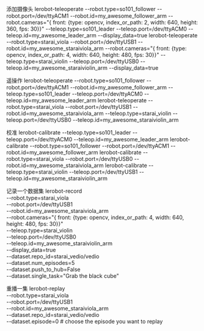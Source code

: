 添加摄像头
lerobot-teleoperate     --robot.type=so101_follower     --robot.port=/dev/ttyACM1     --robot.id=my_awesome_follower_arm     --robot.cameras="{ front: {type: opencv, index_or_path: 2, width: 640, height: 360, fps: 30}}"     --teleop.type=so101_leader     --teleop.port=/dev/ttyACM0     --teleop.id=my_awesome_leader_arm     --display_data=true
lerobot-teleoperate     --robot.type=starai_viola     --robot.port=/dev/ttyUSB1     --robot.id=my_awesome_staraiviola_arm     --robot.cameras="{ front: {type: opencv, index_or_path: 4, width: 640, height: 480, fps: 30}}"     --teleop.type=starai_violin     --teleop.port=/dev/ttyUSB0     --teleop.id=my_awesome_staraiviolin_arm     --display_data=true

遥操作
lerobot-teleoperate     --robot.type=so101_follower     --robot.port=/dev/ttyACM1     --robot.id=my_awesome_follower_arm     --teleop.type=so101_leader     --teleop.port=/dev/ttyACM0     --teleop.id=my_awesome_leader_arm
lerobot-teleoperate     --robot.type=starai_viola     --robot.port=/dev/ttyUSB1     --robot.id=my_awesome_staraiviola_arm     --teleop.type=starai_violin     --teleop.port=/dev/ttyUSB0     --teleop.id=my_awesome_staraiviolin_arm

校准
lerobot-calibrate     --teleop.type=so101_leader     --teleop.port=/dev/ttyACM0     --teleop.id=my_awesome_leader_arm
lerobot-calibrate     --robot.type=so101_follower     --robot.port=/dev/ttyACM1     --robot.id=my_awesome_follower_arm 
lerobot-calibrate --robot.type=starai_viola --robot.port=/dev/ttyUSB0 --robot.id=my_awesome_staraiviola_arm
lerobot-calibrate     --teleop.type=starai_violin     --teleop.port=/dev/ttyUSB1     --teleop.id=my_awesome_staraiviolin_arm

记录一个数据集
lerobot-record \
    --robot.type=starai_viola \
    --robot.port=/dev/ttyUSB1 \
    --robot.id=my_awesome_staraiviola_arm \
    --robot.cameras="{ front: {type: opencv, index_or_path: 4, width: 640, height: 480, fps: 30}}" \
    --teleop.type=starai_violin \
    --teleop.port=/dev/ttyUSB0 \
    --teleop.id=my_awesome_staraiviolin_arm \
    --display_data=true \
    --dataset.repo_id=starai_vedio/vedio \
    --dataset.num_episodes=5 \
    --dataset.push_to_hub=False \
    --dataset.single_task="Grab the black cube"

重播一集
lerobot-replay \
    --robot.type=starai_viola \
    --robot.port=/dev/ttyUSB1 \
    --robot.id=my_awesome_staraiviola_arm \
    --dataset.repo_id=starai_vedio/vedio \
    --dataset.episode=0 # choose the episode you want to replay